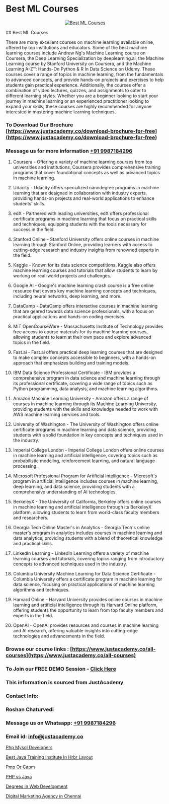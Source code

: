 # Best ML Courses

<p align="center">
  <a href="https://justacademy.co/course-detail/machine-learning">
    <img src="https://justacademy.co/storage2/course_image/1709713428_course_image.webp" alt="Best ML Courses">
  </a>
</p>
## Best ML Courses

There are many excellent courses on machine learning available online, offered by top institutions and educators. Some of the best machine learning courses include Andrew Ng's Machine Learning course on Coursera, the Deep Learning Specialization by deeplearning.ai, the Machine Learning course by Stanford University on Coursera, and the Machine Learning A-Z™: Hands-On Python & R In Data Science on Udemy. These courses cover a range of topics in machine learning, from the fundamentals to advanced concepts, and provide hands-on projects and exercises to help students gain practical experience. Additionally, the courses offer a combination of video lectures, quizzes, and assignments to cater to different learning styles. Whether you are a beginner looking to start your journey in machine learning or an experienced practitioner looking to expand your skills, these courses are highly recommended for anyone interested in mastering machine learning techniques.
### To Download Our Brochure [https://www.justacademy.co/download-brochure-for-free](https://www.justacademy.co/download-brochure-for-free)
### Message us for more information [+91 9987184296](https://api.whatsapp.com/send?phone=919987184296)
1) Coursera - Offering a variety of machine learning courses from top universities and institutions, Coursera provides comprehensive training programs that cover foundational concepts as well as advanced topics in machine learning.

2) Udacity - Udacity offers specialized nanodegree programs in machine learning that are designed in collaboration with industry experts, providing hands-on projects and real-world applications to enhance students' skills.

3) edX - Partnered with leading universities, edX offers professional certificate programs in machine learning that focus on practical skills and techniques, equipping students with the tools necessary for success in the field.

4) Stanford Online - Stanford University offers online courses in machine learning through Stanford Online, providing learners with access to cutting-edge research and industry insights from renowned experts in the field.

5) Kaggle - Known for its data science competitions, Kaggle also offers machine learning courses and tutorials that allow students to learn by working on real-world projects and challenges.

6) Google AI - Google's machine learning crash course is a free online resource that covers key machine learning concepts and techniques, including neural networks, deep learning, and more.

7) DataCamp - DataCamp offers interactive courses in machine learning that are geared towards data science professionals, with a focus on practical applications and hands-on coding exercises.

8) MIT OpenCourseWare - Massachusetts Institute of Technology provides free access to course materials for its machine learning courses, allowing students to learn at their own pace and explore advanced topics in the field.

9) Fast.ai - Fast.ai offers practical deep learning courses that are designed to make complex concepts accessible to beginners, with a hands-on approach that emphasizes building and training models.

10) IBM Data Science Professional Certificate - IBM provides a comprehensive program in data science and machine learning through its professional certificate, covering a wide range of topics such as Python programming, data analysis, and machine learning algorithms.

11) Amazon Machine Learning University - Amazon offers a range of courses in machine learning through its Machine Learning University, providing students with the skills and knowledge needed to work with AWS machine learning services and tools.

12) University of Washington - The University of Washington offers online certificate programs in machine learning and data science, providing students with a solid foundation in key concepts and techniques used in the industry.

13) Imperial College London - Imperial College London offers online courses in machine learning and artificial intelligence, covering topics such as probabilistic modeling, reinforcement learning, and natural language processing.

14) Microsoft Professional Program for Artificial Intelligence - Microsoft's program in artificial intelligence includes courses in machine learning, deep learning, and data science, providing students with a comprehensive understanding of AI technologies.

15) BerkeleyX - The University of California, Berkeley offers online courses in machine learning and artificial intelligence through its BerkeleyX platform, allowing students to learn from world-class faculty members and researchers.

16) Georgia Tech Online Master's in Analytics - Georgia Tech's online master's program in analytics includes courses in machine learning and data analytics, providing students with a blend of theoretical knowledge and practical skills.

17) LinkedIn Learning - LinkedIn Learning offers a variety of machine learning courses and tutorials, covering topics ranging from introductory concepts to advanced techniques used in the industry.

18) Columbia University Machine Learning for Data Science Certificate - Columbia University offers a certificate program in machine learning for data science, focusing on practical applications of machine learning algorithms and techniques.

19) Harvard Online - Harvard University provides online courses in machine learning and artificial intelligence through its Harvard Online platform, offering students the opportunity to learn from top faculty members and experts in the field.

20) OpenAI - OpenAI provides resources and courses in machine learning and AI research, offering valuable insights into cutting-edge technologies and advancements in the field.

### Browse our course links : [https://www.justacademy.co/all-courses](https://www.justacademy.co/all-courses) 
### To Join our FREE DEMO Session - [Click Here](https://www.justacademy.co/register-for-course-demo)


### This information is sourced from JustAcademy
### Contact Info:
### Roshan Chaturvedi
### Message us on Whatsapp: [+91 9987184296](https://api.whatsapp.com/send?phone=919987184296)
### Email id: [info@justacademy.co](mailto:info@justacademy.co)
                
[Php Mysql Developers](https://www.linkedin.com/pulse/php-mysql-developers-justacademy-cupertino-rmcxc?trackingId=X28hm2cCsImYpHivk1F27g%3D%3D&lipi=urn%3Ali%3Apage%3Ad_flagship3_company_admin%3BNP%2FlhOodSumKT6PSkBvdbw%3D%3D)

[Best Java Training Institute In Hrbr Layout](https://www.linkedin.com/pulse/best-java-training-institute-hrbr-layout-justacademy-portland-yugff?trackingId=AnsBzXm7bArYIsb5qkRnSA%3D%3D&lipi=urn%3Ali%3Apage%3Ad_flagship3_company_admin%3BTqighWlRRkKZzOjpwndZdw%3D%3D)

[Pmp Or Capm](https://medium.com/@kamblerajas684/pmp-or-capm-6477d9dc40c2)

[PHP vs Java](https://medium.com/@roneet705/php-vs-java-e741130a124a)

[Degrees in Web Development](https://justacademyin.github.io/justacademy/degrees-in-web-development)

[Digital Marketing Agency in Chennai](https://justacademyin.github.io/justacademy/digital-marketing-agency-in-chennai)

